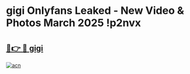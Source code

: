 # gigi Onlyfans Leaked - New Video & Photos March 2025 !p2nvx

# <h2><a href="https://7mm0la.iuczelnia.edu.pl?title=gigi&ref=p2nvx">🔗👉 🔴 gigi</a></h2>

[![acn](https://github.com/user-attachments/assets/0f9c940e-d8b0-45ae-aac7-cd30a18b3e1c)](https://7mm0la.iuczelnia.edu.pl?title=gigi&ref=p2nvx)

